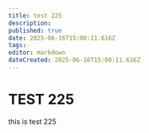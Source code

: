 ```yaml
---
title: test 225
description: 
published: true
date: 2025-06-16T15:00:11.616Z
tags: 
editor: markdown
dateCreated: 2025-06-16T15:00:11.616Z
---
```


# TEST 225
this is test 225
